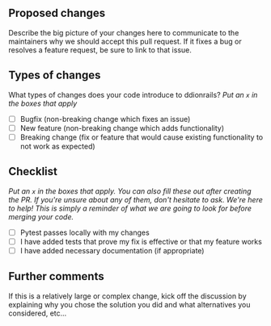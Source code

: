 ## Proposed changes

Describe the big picture of your changes here to communicate to the maintainers why 
we should accept this pull request. If it fixes a bug or resolves a feature request, 
be sure to link to that issue.

## Types of changes

What types of changes does your code introduce to ddionrails?
_Put an `x` in the boxes that apply_

- [ ] Bugfix (non-breaking change which fixes an issue)
- [ ] New feature (non-breaking change which adds functionality)
- [ ] Breaking change (fix or feature that would cause existing functionality to not work as expected)

## Checklist

_Put an `x` in the boxes that apply. You can also fill these out after creating the PR. 
If you're unsure about any of them, don't hesitate to ask. We're here to help! 
This is simply a reminder of what we are going to look for before merging your code._

- [ ] Pytest passes locally with my changes
- [ ] I have added tests that prove my fix is effective or that my feature works
- [ ] I have added necessary documentation (if appropriate)

## Further comments

If this is a relatively large or complex change, kick off the discussion by explaining why you chose the solution you did and what alternatives you considered, etc...
